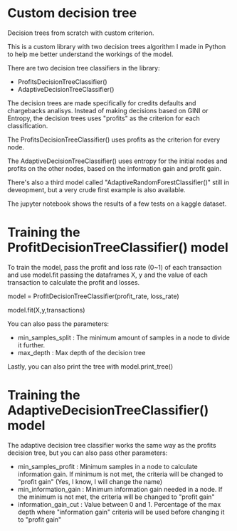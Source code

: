 # Custom decision tree

Decision trees from scratch with custom criterion.

This is a custom library with two decision trees algorithm I made in Python to help me better understand the workings of the model.

There are two decision tree classifiers in the library:

* ProfitsDecisionTreeClassifier()
* AdaptiveDecisionTreeClassifier()

The decision trees are made specifically for credits defaults and chargebacks analisys. Instead of making decisions based on GINI or Entropy, the decision trees uses "profits" as the criterion for each classification.

The ProfitsDecisionTreeClassifier() uses profits as the criterion for every node.

The AdaptiveDecisionTreeClassifier() uses entropy for the initial nodes and profits on the other nodes, based on the information gain and profit gain.

There's also a third model called "AdaptiveRandomForestClassifier()" still in deveopment, but a very crude first example is also available.

The jupyter notebook shows the results of a few tests on a kaggle dataset.

# Training the ProfitDecisionTreeClassifier() model

To train the model, pass the profit and loss rate (0~1) of each transaction and use model.fit passing the dataframes X, y and the value of each transaction to calculate the profit and losses.

model = ProfitDecisionTreeClassifier(profit_rate, loss_rate)

model.fit(X,y,transactions)

You can also pass the parameters: 

- min_samples_split : The minimum amount of samples in a node to divide it further. 
- max_depth : Max depth of the decision tree

Lastly, you can also print the tree with model.print_tree()

# Training the AdaptiveDecisionTreeClassifier() model

The adaptive decision tree classifier works the same way as the profits decision tree, but you can also pass other parameters:

- min_samples_profit : Minimum samples in a node to calculate information gain. If minimum is not met, the criteria will be changed to "profit gain" (Yes, I know, I will change the name)
- min_information_gain : Minimum information gain needed in a node. If the minimum is not met, the criteria will be changed to "profit gain"
- information_gain_cut : Value between 0 and 1. Percentage of the max depth where "information gain" criteria will be used before changing it to "profit gain"
